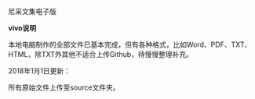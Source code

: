 尼采文集电子版

**vivo说明**

本地电脑制作的全部文件已基本完成，但有各种格式，比如Word、PDF、TXT、HTML，除TXT外其他不适合上传Github，待慢慢整理补充。


2018年1月1日更新：

所有原始文件上传至source文件夹。
